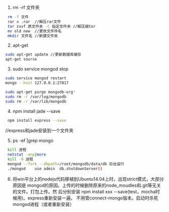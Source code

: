 1. rm -rf 文件夹

 ```sh
  rm -f 文件  
  rar x .rar  //解压rar文件  
  tar zxvf 原文件夹 -C 指定文件夹 //解压缩tar  
  mv old new  //更改文件件名  
  mkdir 文件名 //新建文件夹  
 ```
2. apt-get

  ```sh
  sudo apt-get update //更新数据库缓存  
  apt-get sourse 
  ```  
3. sudo service mongod stop
  ```sh
  sudo service mongod restart  
  mongo --host 127.0.0.1:27017  
  
  sudo apt-get purge mongodb-org*  
  sudo rm -r /var/log/mongodb  
  sudo rm -r /var/lib/mongodb  
  ```
4. npm install jade --save
 ```sh
  npm install express --save 
 ```  
  //express和jade安装到一个文件夹  
  
5. ps -ef |grep mongo

 ```sh
  kill 进程  
  netstat -anp|more  
  kill -9 进程  
  mongod --fork --dbpath=/root/mongodb/data/db 后台运行  
  ./mongod    use admin  db.shutdownServer()  
  ```

6. 将win平台上的nodejs代码移植到Ubuntu14.04上时，出现strict模式，大部分原因是       mongod的原因。上传的时候删除原来的node_moudles和.git等无关的文件。打包上传。然    后分别安装 npm install xxx --save(test，mocha时候用)。express重新安装一遍。  不用管connect-mongo版本。启动时杀死mongod进程（或者重新安装）
